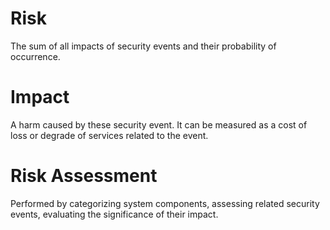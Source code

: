 # Risk
The sum of all impacts of security events and their probability of occurrence.

# Impact
A harm caused by these security event. It can be measured as a cost of loss or degrade of services related to the event.

# Risk Assessment
Performed by categorizing system components, assessing related security events, evaluating the significance of their impact.
